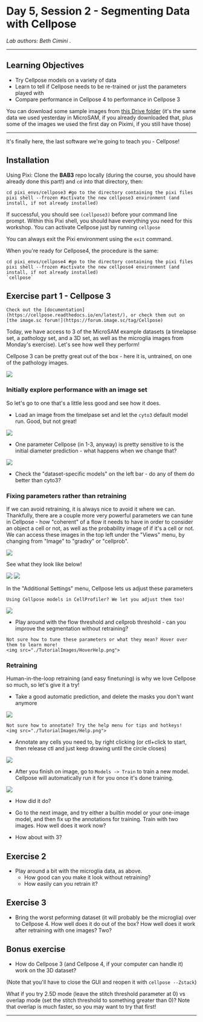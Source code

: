 # Day 5, Session 2 - Segmenting Data with Cellpose

*Lab authors: Beth Cimini* . 

---
## Learning Objectives
- Try Cellpose models on a variety of data
- Learn to tell if Cellpose needs to be re-trained or just the parameters played with
- Compare performance in Cellpose 4 to performance in Cellpose 3

You can download some sample images from [this Drive folder](https://drive.google.com/drive/folders/1NOt_OeMVr6Y5ZK5CrYtG97-P05yABHlx?usp=sharing) (it's the same data we used yesterday in MicroSAM, if you already downloaded that, plus some of the images we used the first day on Piximi, if you still have those)

---

It's finally here, the last software we're going to teach you - Cellpose!

## Installation
Using Pixi:
Clone the **BAB3** repo locally (during the course, you should have already done this part!) and `cd` into that directory, then:

```
cd pixi_envs/cellpose3 #go to the directory containing the pixi files
pixi shell --frozen #activate the new cellpose3 environment (and install, if not already installed)
```

If successful, you should see `(cellpose3)` before your command line prompt. Within this Pixi shell, you should have everything you need for this workshop. You can activate Cellpose just by running `cellpose`

You can always exit the Pixi environment using the `exit` command.


When you're ready for Cellpose4, the procedure is the same:

```
cd pixi_envs/cellpose4 #go to the directory containing the pixi files
pixi shell --frozen #activate the new cellpose4 environment (and install, if not already installed)
`cellpose`
```

## Exercise part 1 - Cellpose 3

```{margin} Want to learn more about working with Cellpose?
Check out the [documentation](https://cellpose.readthedocs.io/en/latest/), or check them out on [the image.sc forum!](https://forum.image.sc/tag/Cellpose)
```

Today, we have access to 3 of the MicroSAM example datasets (a timelapse set, a pathology set, and a 3D set, as well as the microglia images from Monday's exercise). Let's see how well they perform!

Cellpose 3 can be pretty great out of the box - here it is, untrained, on one of the pathology images. 

<img src="./TutorialImages/Path_cyto3.png">

### Initially explore performance with an image set

So let's go to one that's a little less good and see how it does.

- Load an image from the timelpase set and let the `cyto3` default model run. Good, but not great!

<img src="./TutorialImages/Fluo_cyto3_init.png">

- One parameter Cellpose (in 1-3, anyway) is pretty sensitive to is the initial diameter prediction - what happens when we change that? 

<img src="./TutorialImages/Fluo_fixedsize.png">

- Check the "dataset-specific models" on the left bar - do any of them do better than cyto3?

### Fixing parameters rather than retraining

If we can avoid retraining, it is always nice to avoid it where we can. Thankfully, there are a couple more very powerful parameters we can tune in Cellpose - how "coherent" of a flow it needs to have in order to consider an object a cell or not, as well as the probability image of if it's a cell or not. We can access these images in the top left under the "Views" menu, by changing from "Image" to "gradxy" or "cellprob".

<img src="./TutorialImages/Views.png">

See what they look like below!

<img src="./TutorialImages/Fluo_cyto3_flows.png">
<img src="./TutorialImages/Fluo_cyto3_probmap.png">

In the "Additional Settings" menu, Cellpose lets us adjust these parameters

```{margin}
Using Cellpose models in CellProfiler? We let you adjust them too!
```

<img src="./TutorialImages/Additional_Settings_Menu.png">

- Play around with the flow threshold and cellprob threshold - can you improve the segmentation without retraining?

```{tip}
Not sure how to tune these parameters or what they mean? Hover over them to learn more!
<img src="./TutorialImages/HoverHelp.png"> 
```

### Retraining

Human-in-the-loop retraining (and easy finetuning) is why we love Cellpose so much, so let's give it a try!

- Take a good automatic prediction, and delete the masks you don't want anymore
<img src="./TutorialImages/DeleteAnnotations.png">

```{tip}
Not sure how to annotate? Try the help menu for tips and hotkeys!
<img src="./TutorialImages/Help.png">
```
- Annotate any cells you need to, by right clicking (or ctl+click to start, then release ctl and just keep drawing until the circle closes)
<img src="TutorialImages/AnnotateCell.gif">

- After you finish on image, go to `Models -> Train` to train a new model. Cellpose will automatically run it for you once it's done training.
<img src="TutorialImages/TrainWindow.png">

- How did it do? 

- Go to the next image, and try either a builtin model or your one-image model, and then fix up the annotations for training. Train with two images. How well does it work now?

- How about with 3?

## Exercise 2

- Play around a bit with the microglia data, as above. 
  - How good can you make it look without retraining?
  - How easily can you retrain it?

## Exercise 3

- Bring the worst peforming dataset (it will probably be the microglia) over to Cellpose 4. How well does it do out of the box? How well does it work after retraining with one images? Two?

## Bonus exercise 
- How do Cellpose 3 (and Cellpose 4, if your computer can handle it) work on the 3D dataset? 

(Note that you'll have to close the GUI and reopen it with `cellpose --Zstack`)

What if you try 2.5D mode (leave the stitch threshold parameter at 0) vs overlap mode (set the stitch threshold to something greater than 0)? Note that overlap is much faster, so you may want to try that first!

---
